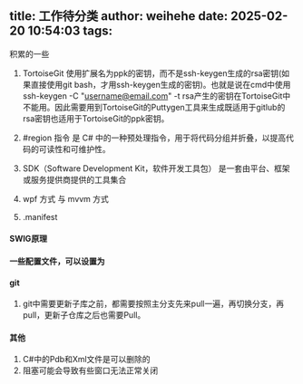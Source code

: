 title: 工作待分类
author: weihehe
date: 2025-02-20 10:54:03
tags:
---
积累的一些
<!-- more -->

1. TortoiseGit 使用扩展名为ppk的密钥，而不是ssh-keygen生成的rsa密钥(如果直接使用git bash，才用ssh-keygen生成的密钥)。也就是说在cmd中使用ssh-keygen -C "username@email.com" -t rsa产生的密钥在TortoiseGit中不能用。因此需要用到TortoiseGit的Puttygen工具来生成既适用于gitlub的rsa密钥也适用于TortoiseGit的ppk密钥。

2. #region 指令 是 C# 中的一种预处理指令，用于将代码分组并折叠，以提高代码的可读性和可维护性。

3. SDK（Software Development Kit，软件开发工具包） 是一套由平台、框架或服务提供商提供的工具集合

4. wpf 方式 与 mvvm 方式

5. .manifest 

#### SWIG原理

#### 一些配置文件，可以设置为

#### git

1. git中需要更新子库之前，都需要按照主分支先来pull一遍，再切换分支，再pull，更新子仓库之后也需要Pull。

#### 其他

1. C#中的Pdb和Xml文件是可以删除的
2. 阻塞可能会导致有些窗口无法正常关闭